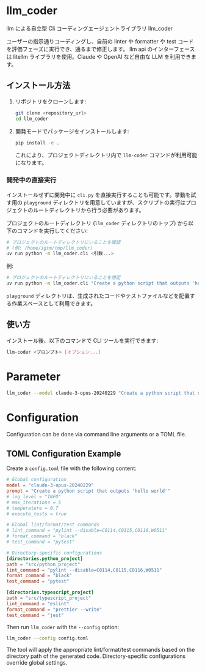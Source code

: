 # llm_coder

llm による自立型 Cli コーディングエージェントライブラリ llm_coder

ユーザーの指示通りコーディングし、自前の linter や formatter や test コードを評価フェーズに実行でき、通るまで修正します。
llm api のインターフェースは litellm ライブラリを使用。Claude や OpenAI など自由な LLM を利用できます。

## インストール方法

1. リポジトリをクローンします:

   ```bash
   git clone <repository_url>
   cd llm_coder
   ```

2. 開発モードでパッケージをインストールします:

   ```bash
   pip install -e .
   ```

   これにより、プロジェクトディレクトリ内で `llm-coder` コマンドが利用可能になります。

### 開発中の直接実行

インストールせずに開発中に `cli.py` を直接実行することも可能です。挙動を試す用の `playground` ディレクトリを用意していますが、スクリプトの実行はプロジェクトのルートディレクトリから行う必要があります。

プロジェクトのルートディレクトリ (`llm_coder` ディレクトリのトップ) から以下のコマンドを実行してください:

```bash
# プロジェクトのルートディレクトリにいることを確認
# (例: /home/igtm/tmp/llm_coder)
uv run python -m llm_coder.cli <引数...>
```

例:

```bash
# プロジェクトのルートディレクトリにいることを想定
uv run python -m llm_coder.cli "Create a python script that outputs 'hello world'"
```

`playground` ディレクトリは、生成されたコードやテストファイルなどを配置する作業スペースとして利用できます。

## 使い方

インストール後、以下のコマンドで CLI ツールを実行できます:

```bash
llm-coder <プロンプト> [オプション...]
```

# Parameter

```sh
llm_coder --model claude-3-opus-20240229 "Create a python script that outputs 'hello world'"
```

# Configuration

Configuration can be done via command line arguments or a TOML file.

## TOML Configuration Example

Create a `config.toml` file with the following content:

```toml
# Global configuration
model = "claude-3-opus-20240229"
prompt = "Create a python script that outputs 'hello world'"
# log_level = "INFO"
# max_iterations = 5
# temperature = 0.7
# execute_tests = true

# Global lint/format/test commands
# lint_command = "pylint --disable=C0114,C0115,C0116,W0511"
# format_command = "black"
# test_command = "pytest"

# Directory-specific configurations
[directories.python_project]
path = "src/python_project"
lint_command = "pylint --disable=C0114,C0115,C0116,W0511"
format_command = "black"
test_command = "pytest"

[directories.typescript_project]
path = "src/typescript_project"
lint_command = "eslint"
format_command = "prettier --write"
test_command = "jest"
```

Then run `llm_coder` with the `--config` option:

```sh
llm_coder --config config.toml
```

The tool will apply the appropriate lint/format/test commands based on the directory path of the generated code. Directory-specific configurations override global settings.
